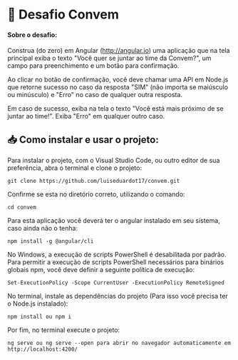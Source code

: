 # 🚀 Desafio Convem
#### Sobre o desafio:

Construa (do zero) em Angular (http://angular.io) uma aplicação que na tela principal exiba o texto "Você quer se juntar ao time da Convem?", um campo para preenchimento e um botão para confirmação.

Ao clicar no botão de confirmação, você deve chamar uma API em Node.js que retorne sucesso no caso da resposta "SIM" (não importa se maiúsculo ou minúsculo) e "Erro" no caso de qualquer outra resposta.

Em caso de sucesso, exiba na tela o texto "Você está mais próximo de se juntar ao time!". Exiba "Erro" em qualquer outro caso.


## 📥 Como instalar e usar o projeto:

Para instalar o projeto, com o Visual Studio Code, ou outro editor de sua preferência,
abra o terminal e clone o projeto:
```
git clone https://github.com/luiseduardot17/convem.git
```
Confirme se esta no diretório correto, utilizando o comando:
```
cd convem
```
Para esta aplicação você deverá ter o angular instalado em seu sistema, caso ainda não o tenha:
```
npm install -g @angular/cli
```
No Windows, a execução de scripts PowerShell é desabilitada por padrão. Para permitir a execução de scripts PowerShell necessários para binários globais npm, você deve definir a seguinte política de execução:
```
Set-ExecutionPolicy -Scope CurrentUser -ExecutionPolicy RemoteSigned
```
No terminal, instale as dependências do projeto (Para isso você precisa ter o Node.js instalado):
```
npm install ou npm i
```
Por fim, no terminal execute o projeto:
```
ng serve ou ng serve --open para abrir no navegador automaticamente em http://localhost:4200/
```

#